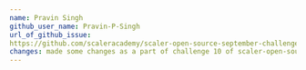 ```yaml
---
name: Pravin Singh
github_user_name: Pravin-P-Singh
url_of_github_issue: 
https://github.com/scaleracademy/scaler-open-source-september-challenge/issues/282
changes: made some changes as a part of challenge 10 of scaler-open-source-september-challenge
---
```


